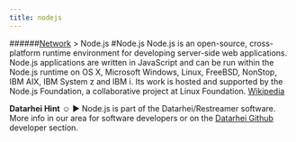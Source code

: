 ```yaml
---
title: nodejs
---
```

######[Network](../wiki/network-technology.html) > Node.js
#Node.js
Node.js is an open-source, cross-platform runtime environment for developing server-side web applications. Node.js applications are written in JavaScript and can be run within the Node.js runtime on OS X, Microsoft Windows, Linux, FreeBSD, NonStop, IBM AIX, IBM System z and IBM i. Its work is hosted and supported by the Node.js Foundation, a collaborative project at Linux Foundation. <a href="https://en.wikipedia.org/wiki/Node.js" target="_blank">Wikipedia</a>  

**Datarhei Hint** ☺ ► Node.js is part of the Datarhei/Restreamer software. More info in our area for software developers or on the [Datarhei Github](https://github.com/datarhei/restreamer/) developer section.
